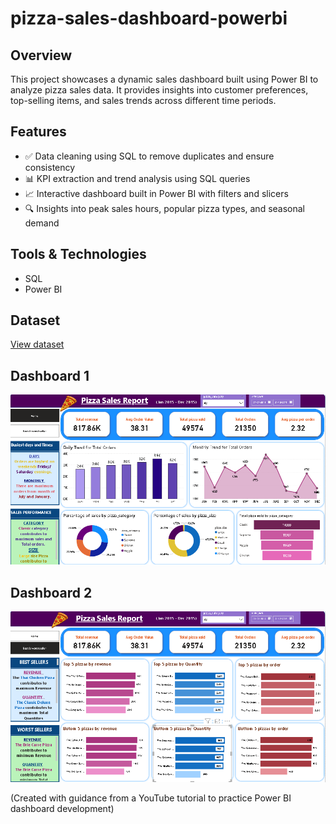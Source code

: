 # pizza-sales-dashboard-powerbi
## Overview
This project showcases a dynamic sales dashboard built using Power BI to analyze pizza sales data. It provides insights into customer preferences, top-selling items, and sales trends across different time periods.

## Features
- ✅ Data cleaning using SQL to remove duplicates and ensure consistency  
- 📊 KPI extraction and trend analysis using SQL queries  
- 📈 Interactive dashboard built in Power BI with filters and slicers  
- 🔍 Insights into peak sales hours, popular pizza types, and seasonal demand

## Tools & Technologies
- SQL  
- Power BI

## Dataset
<a href="https://github.com/Ankita-Hegde02/pizza-sales-dashboard-powerbi/blob/main/pizza_sales.csv">View dataset</a>

  ## Dashboard 1
![Dashboard 1](https://github.com/Ankita-Hegde02/pizza-sales-dashboard-powerbi/blob/main/pizza%201.png)

## Dashboard 2

![Dashboard 2](https://github.com/Ankita-Hegde02/pizza-sales-dashboard-powerbi/blob/main/pizza%202.png)  

(Created with guidance from a YouTube tutorial to practice Power BI dashboard development)

